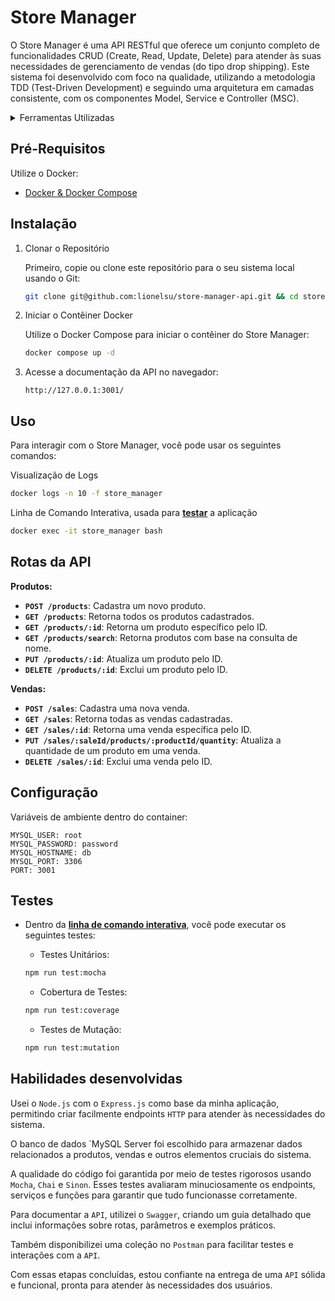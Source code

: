 <!-- Este é um comentário: omitir os tópidos redundantes -->
<!--  **| [Brazil](README.md) | [asdf](README_en.md) |** -->

# Store Manager

O Store Manager é uma API RESTful que oferece um conjunto completo de funcionalidades CRUD (Create, Read, Update, Delete) para atender às suas necessidades de gerenciamento de vendas (do tipo drop shipping). Este sistema foi desenvolvido com foco na qualidade, utilizando a metodologia TDD (Test-Driven Development) e seguindo uma arquitetura em camadas consistente, com os componentes Model, Service e Controller (MSC).

<details>

<summary>Ferramentas Utilizadas</summary>

- **Tecnologias Principais:**
  - Node.js
  - Express.js
  - MySQL Server

- **Testes:**
  - Mocha
  - Chai
  - Sinon

- **Documentação:**
  - Swagger
  - Postman

</details>

## Pré-Requisitos

Utilize o Docker:

- [Docker & Docker Compose](https://docs.docker.com/compose/)

<!-- ## Features -->
## Instalação

1. Clonar o Repositório

    Primeiro, copie ou clone este repositório para o seu sistema local usando o Git:

    ```bash
    git clone git@github.com:lionelsu/store-manager-api.git && cd store-manager-api
    ```

2. Iniciar o Contêiner Docker

    Utilize o Docker Compose para iniciar o contêiner do Store Manager:

    ```bash
    docker compose up -d
    ```

3. Acesse a documentação da API no navegador:

    ```http
    http://127.0.0.1:3001/
    ```

## Uso

Para interagir com o Store Manager, você pode usar os seguintes comandos:

Visualização de Logs

```bash
docker logs -n 10 -f store_manager
```

Linha de Comando Interativa, usada para **[testar](#testes)** a aplicação

```bash
docker exec -it store_manager bash
```

## Rotas da API

**Produtos:**

- **`POST /products`**: Cadastra um novo produto.
- **`GET /products`**: Retorna todos os produtos cadastrados.
- **`GET /products/:id`**: Retorna um produto específico pelo ID.
- **`GET /products/search`**: Retorna produtos com base na consulta de nome.
- **`PUT /products/:id`**: Atualiza um produto pelo ID.
- **`DELETE /products/:id`**: Exclui um produto pelo ID.

**Vendas:**

- **`POST /sales`**: Cadastra uma nova venda.
- **`GET /sales`**: Retorna todas as vendas cadastradas.
- **`GET /sales/:id`**: Retorna uma venda específica pelo ID.
- **`PUT /sales/:saleId/products/:productId/quantity`**: Atualiza a quantidade de um produto em uma venda.
- **`DELETE /sales/:id`**: Exclui uma venda pelo ID.

## Configuração

Variáveis de ambiente dentro do container:

```mysql
MYSQL_USER: root
MYSQL_PASSWORD: password
MYSQL_HOSTNAME: db
MYSQL_PORT: 3306
PORT: 3001
```

## Testes

- Dentro da **[linha de comando interativa](#uso)**, você pode executar os seguintes testes:

  - Testes Unitários:

  ```bash
  npm run test:mocha
  ```

  - Cobertura de Testes:

  ```bash
  npm run test:coverage
  ```

  - Testes de Mutação:

  ```bash
  npm run test:mutation
  ```

## Habilidades desenvolvidas

Usei o `Node.js` com o `Express.js` como base da minha aplicação, permitindo criar facilmente endpoints `HTTP` para atender às necessidades do sistema.

O banco de dados `MySQL Server foi escolhido para armazenar dados relacionados a produtos, vendas e outros elementos cruciais do sistema.

A qualidade do código foi garantida por meio de testes rigorosos usando `Mocha`, `Chai` e `Sinon`. Esses testes avaliaram minuciosamente os endpoints, serviços e funções para garantir que tudo funcionasse corretamente.

Para documentar a `API`, utilizei o `Swagger`, criando um guia detalhado que inclui informações sobre rotas, parâmetros e exemplos práticos.

Também disponibilizei uma coleção no `Postman` para facilitar testes e interações com a `API`.

Com essas etapas concluídas, estou confiante na entrega de uma `API` sólida e funcional, pronta para atender às necessidades dos usuários.
